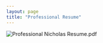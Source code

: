 ```yaml
---
layout: page
title: "Professional Resume"
---
```

![Professional Nicholas Resume.pdf](https://github.com/nicholasketo/nicholaseto/assets/145606057/424b2ae3-010e-45f9-abde-292a47931e1a)
